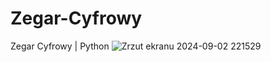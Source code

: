 # Zegar-Cyfrowy
Zegar Cyfrowy | Python
![Zrzut ekranu 2024-09-02 221529](https://github.com/user-attachments/assets/db7b94a6-2330-47cd-9fb6-fc1db2dca205)

